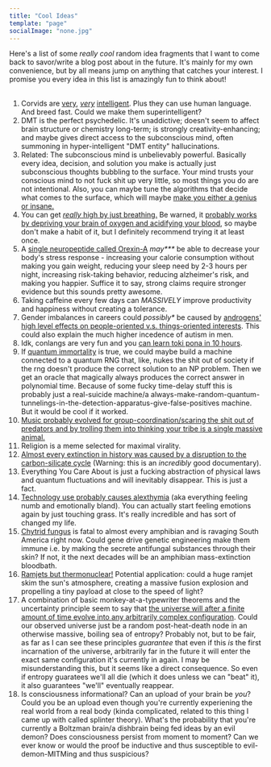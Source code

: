 ```yaml
---
title: "Cool Ideas"
template: "page"
socialImage: "none.jpg"
---
```

Here's a list of some *really cool* random idea fragments that I want to come back to savor/write a blog post about in the future. It's mainly for my own convenience, but by all means jump on anything that catches your interest. I promise you every idea in this list is amazingly fun to think about!  
<br>
1. Corvids are [very](https://www.youtube.com/watch?v=QmJ3xuJrUcM), [*very*](https://www.youtube.com/watch?v=ZerUbHmuY04) [intelligent](https://whyevolutionistrue.com/2011/02/02/corvid-savants/). Plus they can use human language. And breed fast. Could we make them superintelligent?  
2. DMT is the perfect psychedelic. It's unaddictive; doesn't seem to affect brain structure or chemistry long-term; is strongly creativity-enhancing; and maybe gives direct access to the subconscious mind, often summoning in hyper-intelligent "DMT entity" hallucinations.  
3. Related: The subconscious mind is unbelievably powerful. Basically every idea, decision, and solution you make is actually just subconscious thoughts bubbling to the surface. Your mind trusts your conscious mind to not fuck shit up very little, so most things you do are not intentional. Also, you can maybe tune the algorithms that decide what comes to the surface, which will maybe [make you either a genius or insane.](https://www.lesswrong.com/posts/bbB4pvAQdpGrgGvXH/tuning-your-cognitive-strategies)  
4. You can get [*really* high by just breathing.](https://www.youtube.com/watch?v=0BNejY1e9ik) Be warned, it [probably works by depriving your brain of oxygen and acidifying your blood](https://www.reddit.com/r/breathwork/comments/zskjfe/dangers_of_starving_brain_of_oxygen_during/), so maybe don't make a habit of it, but I definitely recommend trying it at least once.  
5. A [single neuropeptide called Orexin-A](https://www.lesswrong.com/posts/sksP9Lkv9wqaAhXsA/orexin-and-the-quest-for-more-waking-hours) *may\*\*\** be able to decrease your body's stress response - increasing your calorie consumption without making you gain weight, reducing your sleep need by 2-3 hours per night, increasing risk-taking behavior, reducing alzheimer's risk, and making you happier. Suffice it to say, strong claims require stronger evidence but this sounds pretty awesome.  
6. Taking caffeine every few days can *MASSIVELY* improve productivity and happiness without creating a tolerance.  
7. Gender imbalances in careers could *possibly\** be caused by [androgens' high level effects on people-oriented v.s. things-oriented interests](https://slatestarcodex.com/2017/08/07/contra-grant-on-exaggerated-differences/). This could also explain the much higher incedence of autism in men.  
8. Idk, conlangs are very fun and you [can learn toki pona in 10 hours](https://www.youtube.com/playlist?list=PLwYL9_SRAk8EXSZPSTm9lm2kD_Z1RzUgm).  
9. If [quantum immortality](https://www.youtube.com/watch?v=n7RHv_MIIT0) is true, we could maybe build a machine connected to a quantum RNG that, like, nukes the shit out of society if the rng doesn't produce the correct solution to an NP problem. Then we get an oracle that magically always produces the correct answer in polynomial time. Because of some fucky time-delay stuff this is probably just a real-suicide machine/a always-make-random-quantum-tunnelings-in-the-detection-apparatus-give-false-positives machine. But it would be cool if it worked.  
10. [Music probably evolved for group-coordination/scaring the shit out of predators and by trolling them into thinking your tribe is a single massive animal.](https://meltingasphalt.com/music-in-human-evolution/)  
11. Religion is a meme selected for maximal virality.  
12. [Almost every extinction in history was caused by a disruption to the carbon-silicate cycle](https://www.youtube.com/watch?v=uxTO2w0fbB4) (Warning: this is an *incredibly* good documentary).  
13. Everything You Care About is just a fucking abstraction of physical laws and quantum fluctuations and will inevitably disappear. This is just a fact.  
14. [Technology use probably causes alexthymia](https://www.reddit.com/r/MensLib/comments/yrewr9/therapist_explains_why_you_dont_feel_anything/) (aka everything feeling numb and emotionally bland). You can actually start feeling emotions again by just touching grass. It's really incredible and has sort of changed my life.  
15. [Chytrid fungus](https://www.amphibianark.org/the-crisis/chytrid-fungus/) is fatal to almost every amphibian and is ravaging South America right now. Could gene drive genetic engineering make them immune i.e. by making the secrete antifungal substances through their skin? If not, it the next decades will be an amphibian mass-extinction bloodbath.  
16. [Ramjets but thermonuclear!](https://en.wikipedia.org/wiki/Bussard_ramjet) Potential application: could a huge ramjet skim the sun's atmosphere, creating a massive fusion explosion and propelling a tiny payload at close to the speed of light?  
17. A combination of basic monkey-at-a-typewriter theorems and the uncertainty principle seem to say that [the universe will after a finite amount of time evolve into any arbitrarily complex configuration](https://www.youtube.com/watch?v=4Stzj2_Rlo4). Could our observed universe just be a random post-heat-death node in an otherwise massive, boiling sea of entropy? Probably not, but to be fair, as far as I can see these principles *guarantee* that even if this *is* the first incarnation of the universe, arbitrarily far in the future it will enter the exact same configuration it's currently in again. I may be misunderstanding this, but it seems like a direct consequence. So even if entropy guaratees we'll all die (which it does unless we can "beat" it), it also guarantees "we'll" eventually reappear.  
18. Is consciousness informational? Can an upload of your brain be *you*? Could you be an upload even though you're currently experiening the real world from a real body (kinda complicated, related to this thing I came up with called splinter theory). What's the probability that you're currently a Boltzman brain/a dishbrain being fed ideas by an evil demon? Does consciousness persist from moment to moment? Can we ever know or would the proof be inductive and thus susceptible to evil-demon-MITMing and thus suspicious?  
